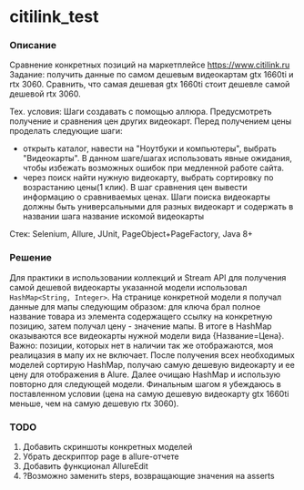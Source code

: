 # citilink_test
### Описание
Сравнение конкретных позиций на маркетплейсе https://www.citilink.ru
Задание: получить данные по самом дешевым видеокартам gtx 1660ti и rtx 3060. Сравнить, что самая дешевая gtx 1660ti стоит дешевле самой дешевой rtx 3060.

Тех. условия:
Шаги создавать с помощью аллюра. Предусмотреть получение и сравнения цен других видеокарт. Перед получением цены проделать следующие шаги:
- открыть каталог, навести на "Ноутбуки и компьютеры", выбрать "Видеокарты". В данном шаге/шагах использовать явные ожидания, чтобы избежать возможных ошибок при медленной работе сайта.
- через поиск найти нужную видеокарту, выбрать сортировку по возрастанию цены(1 клик).
В шаг сравнения цен вывести информацию о сравниваемых ценах.
Шаги поиска видеокарты должны быть универсальными для разных видеокарт и содержать в названии шага название искомой видеокарты

Стек: Selenium, Allure, JUnit, PageObject+PageFactory, Java 8+

### Решение 
Для практики в использовании коллекций и Stream API для получения самой дешевой видеокарты указанной модели использовал ```HashMap<String, Integer>```.
На странице конкретной модели я получал данные для мапы следующим образом: для ключа брал полное название товара из элемента содержащего ссылку на конкретную позицию,
затем получал цену - значение мапы. В итоге в HashMap оказываются все видеокарты нужной модели вида {Название=Цена}. Важно: позиции, которых нет в наличии так же отображаются,
моя реалицазия в мапу их не включает. После получения всех необходимых моделей сортирую HashMap, получаю самую дешевую видеокарту и ее цену для отображения в Alure. Далее
очищаю HashMap и использую повторно для следующей модели. Финальным шагом я убеждаюсь в поставленном условии (цена на самую дешевую видеокарту gtx 1660ti меньше, чем на самую дешевую rtx 3060).


### TODO
1. Добавить скриншоты конкретных моделей
2. Убрать дескриптор page в allure-отчете
3. Добавить функционал AllureEdit
4. ?Возможно заменить steps, возвращающие значения на asserts
